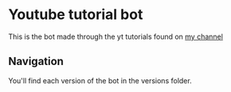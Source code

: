 # Youtube tutorial bot

This is the bot made through the yt tutorials found on [my channel](https://www.youtube.com/channel/UCcVq0yXr4fqRlT_UrSbCcpw)

## Navigation

You'll find each version of the bot in the versions folder.